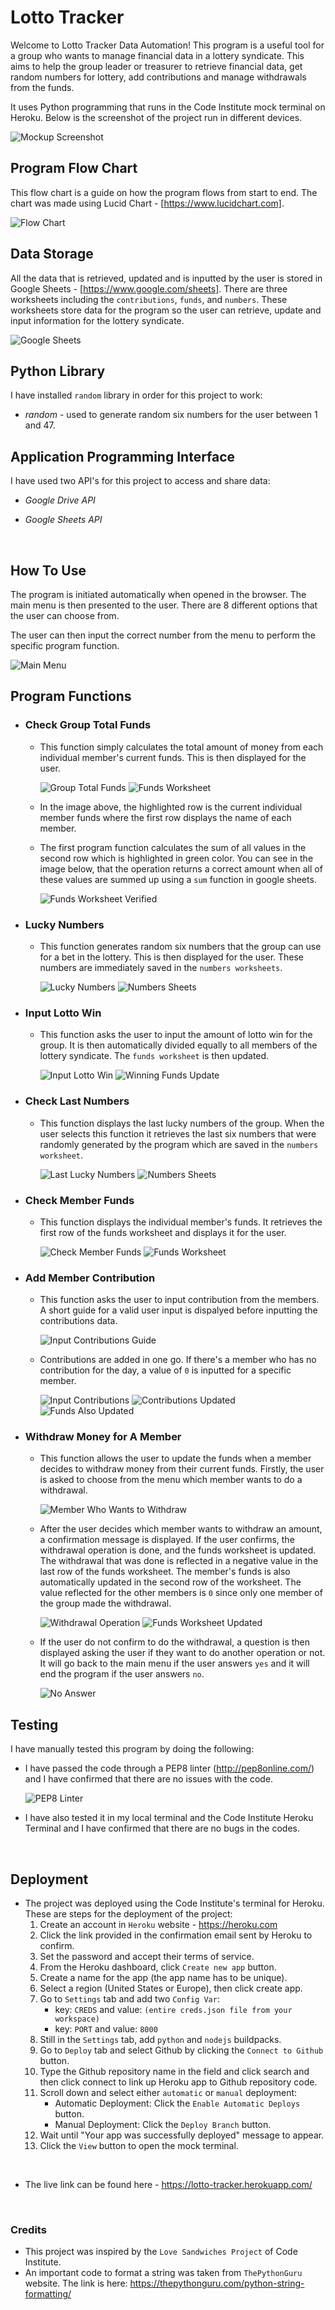 # Lotto Tracker

Welcome to Lotto Tracker Data Automation! This program is a useful tool for a group who wants to manage financial data in a lottery syndicate. This aims to help the group leader or treasurer to retrieve financial data, get random numbers for lottery, add contributions and manage withdrawals from the funds.

It uses Python programming that runs in the Code Institute mock terminal on Heroku. Below is the screenshot of the project run in different devices.

![Mockup Screenshot](images-readme/mockup.png)

## Program Flow Chart ##

This flow chart is a guide on how the program flows from start to end. The chart was made using Lucid Chart - [https://www.lucidchart.com]. 

![Flow Chart](images-readme/flow-chart.png)

## Data Storage ##

All the data that is retrieved, updated and is inputted by the user is stored in Google Sheets - [https://www.google.com/sheets]. There are three worksheets including the `contributions`, `funds`, and `numbers`. These worksheets store data for the program so the user can retrieve, update and input information for the lottery syndicate.

![Google Sheets](images-readme/google-sheets.png)

## Python Library ##

I have installed `random` library in order for this project to work:
- _random_ - used to generate random six numbers for the user between 1 and 47.

## Application Programming Interface ##

I have used two API's for this project to access and share data:

- *Google Drive API*

- *Google Sheets API*

<br>

## How To Use ##

The program is initiated automatically when opened in the browser. The main menu is then presented to the user. There are 8 different options that the user can choose from.

The user can then input the correct number from the menu to perform the specific program function.

![Main Menu](images-readme/main-menu.png)

## Program Functions ##

- ### Check Group Total Funds ###
    - This function simply calculates the total amount of money from each individual member's current funds. This is then displayed for the user.

        ![Group Total Funds](images-readme/group-total-funds.png)
        ![Funds Worksheet](images-readme/funds-worksheet.png)

    - In the image above, the highlighted row is the current individual member funds where the first row displays the name of each member.
    - The first program function calculates the sum of all values in the second row which is highlighted in green color. You can see in the image below, that the operation returns a correct amount when all of these values are summed up using a `sum` function in google sheets.

        ![Funds Worksheet Verified](images-readme/funds-worksheet-verified.png)


- ### Lucky Numbers ###
    - This function generates random six numbers that the group can use for a bet in the lottery. This is then displayed for the user. These numbers are immediately saved in the `numbers worksheets`.

        ![Lucky Numbers](images-readme/lucky-numbers.png)
        ![Numbers Sheets](images-readme/numbers-sheets.png)
    

- ### Input Lotto Win ###
    - This function asks the user to input the amount of lotto win for the group. It is then automatically divided equally to all members of the lottery syndicate. The `funds worksheet` is then updated.

        ![Input Lotto Win](images-readme/input-win.png)
        ![Winning Funds Update](images-readme/winning-update.png)


- ### Check Last Numbers ###
    - This function displays the last lucky numbers of the group. When the user selects this function it retrieves the last six numbers that were randomly generated by the program which are saved in the `numbers worksheet`.

        ![Last Lucky Numbers](images-readme/last-lucky-nums.png)
        ![Numbers Sheets](images-readme/numbers-sheets.png)


- ### Check Member Funds ###
    - This function displays the individual member's funds. It retrieves the first row of the funds worksheet and displays it for the user.

        ![Check Member Funds](images-readme/member-funds.png)
        ![Funds Worksheet](images-readme/funds-worksheet.png)


- ### Add Member Contribution ###
    - This function asks the user to input contribution from the members. A short guide for a valid user input is dispalyed before inputting the contributions data.

        ![Input Contributions Guide](images-readme/input-contributions-guide.png)

    - Contributions are added in one go. If there's a member who has no contribution for the day, a value of `0` is inputted for a specific member.

        ![Input Contributions](images-readme/input-contributions.png)
        ![Contributions Updated](images-readme/contributions-updated.png)
        ![Funds Also Updated](images-readme/contributions-funds-updated.png)

- ### Withdraw Money for A Member ###
    - This function allows the user to update the funds when a member decides to withdraw money from their current funds. Firstly, the user is asked to choose from the menu which member wants to do a withdrawal.

        ![Member Who Wants to Withdraw](images-readme/which-member.png)

    - After the user decides which member wants to withdraw an amount, a confirmation message is displayed. If the user confirms, the withdrawal operation is done, and the funds worksheet is updated. The withdrawal that was done is reflected in a negative value in the last row of the funds worksheet. The member's funds is also automatically updated in the second row of the worksheet. The value reflected for the other members is `0` since only one member of the group made the withdrawal.

        ![Withdrawal Operation](images-readme/withdrawal.png)
        ![Funds Worksheet Updated](images-readme/funds-worksheet-updated.png)

    - If the user do not confirm to do the withdrawal, a question is then displayed asking the user if they want to do another operation or not. It will go back to the main menu if the user answers `yes` and it will end the program if the user answers `no`.

        ![No Answer](images-readme/withdrawal-end.png)


## Testing ##
I have manually tested this program by doing the following:

- I have passed the code through a PEP8 linter (http://pep8online.com/) and I have confirmed that there are no issues with the code.

    ![PEP8 Linter](images-readme/pep8.png)

- I have also tested it in my local terminal and the Code Institute Heroku Terminal and I have confirmed that there are no bugs in the codes.

<br>

## Deployment ##

- The project was deployed using the Code Institute's terminal for Heroku. These are steps for the deployment of the project:
    1. Create an account in `Heroku` website - https://heroku.com
    2. Click the link provided in the confirmation email sent by 
    Heroku to confirm.
    3. Set the password and accept their terms of service.
    4. From the Heroku dashboard, click `Create new app` button.
    5. Create a name for the app (the app name has to be unique).
    6. Select a region (United States or Europe), then click create app.
    7. Go to `Settings` tab and add two `Config Var`:
        - key: `CREDS` and value: `(entire creds.json file from your workspace)`
        - key: `PORT` and value: `8000`
    8. Still in the `Settings` tab, add `python` and `nodejs` buildpacks.
    9. Go to `Deploy` tab and select Github  by clicking the `Connect to Github` button.
    10. Type the Github repository name in the field and click search and then click connect to link up Heroku app to Github repository code.
    11. Scroll down and select either `automatic` or `manual` deployment:
        - Automatic Deployment: Click the `Enable Automatic Deploys` button.
        - Manual Deployment: Click the `Deploy Branch` button.
    12. Wait until "Your app was successfully deployed" message to appear.
    13. Click the `View` button to open the mock terminal.

<br>

- The live link can be found here - https://lotto-tracker.herokuapp.com/

<br>

### Credits ###

- This project was inspired by the `Love Sandwiches Project` of Code Institute.
- An important code to format a string was taken from `ThePythonGuru` website. The link is here:
    https://thepythonguru.com/python-string-formatting/
